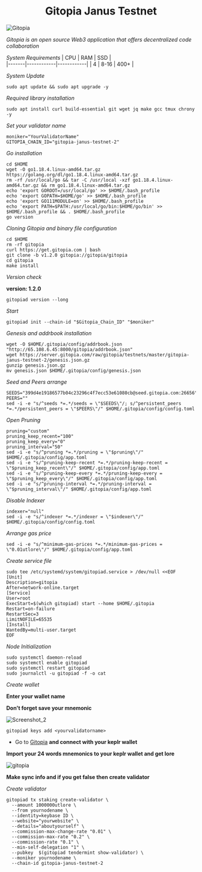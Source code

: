 <h1 align="center">Gitopia Janus Testnet </h1>

![Gitopia](https://user-images.githubusercontent.com/100621008/201538939-9acf59e9-7395-4ea2-ad82-b2e707a13a33.jpg)

*Gitopia is an open source Web3 application that offers decentralized code collaboration*

*System Requirements*
|  CPU  |    RAM     |     SSD    |  
|-------|------------|------------|
|    4  |   8-16     |    400+    |

*System Update*
```
sudo apt update && sudo apt upgrade -y
```
*Required library installation*
```
sudo apt install curl build-essential git wget jq make gcc tmux chrony -y
```
*Set your validator name*
```
moniker="YourValidatorName"
GITOPIA_CHAIN_ID="gitopia-janus-testnet-2"
```
*Go installation*
```
cd $HOME
wget -O go1.18.4.linux-amd64.tar.gz https://golang.org/dl/go1.18.4.linux-amd64.tar.gz
rm -rf /usr/local/go && tar -C /usr/local -xzf go1.18.4.linux-amd64.tar.gz && rm go1.18.4.linux-amd64.tar.gz
echo 'export GOROOT=/usr/local/go' >> $HOME/.bash_profile
echo 'export GOPATH=$HOME/go' >> $HOME/.bash_profile
echo 'export GO111MODULE=on' >> $HOME/.bash_profile
echo 'export PATH=$PATH:/usr/local/go/bin:$HOME/go/bin' >> $HOME/.bash_profile && . $HOME/.bash_profile
go version
```` 
*Cloning Gitopia and binary file configuration*
```
cd $HOME 
rm -rf gitopia
curl https://get.gitopia.com | bash
git clone -b v1.2.0 gitopia://gitopia/gitopia
cd gitopia 
make install
```
*Version check*

**version: 1.2.0**
```
gitopiad version --long
```
*Start*
```
gitopiad init --chain-id "$Gitopia_Chain_ID" "$moniker"
```
*Genesis and addrbook installation*
```
wget -O $HOME/.gitopia/config/addrbook.json "http://65.108.6.45:8000/gitopia/addrbook.json"
wget https://server.gitopia.com/raw/gitopia/testnets/master/gitopia-janus-testnet-2/genesis.json.gz
gunzip genesis.json.gz
mv genesis.json $HOME/.gitopia/config/genesis.json
```
*Seed and Peers arrange*
```
SEEDS="399d4e19186577b04c23296c4f7ecc53e61080cb@seed.gitopia.com:26656"
PEERS=""
sed -i -e "s/^seeds *=.*/seeds = \"$SEEDS\"/; s/^persistent_peers *=.*/persistent_peers = \"$PEERS\"/" $HOME/.gitopia/config/config.toml
```
*Open Pruning*
```
pruning="custom"
pruning_keep_recent="100"
pruning_keep_every="0"
pruning_interval="50"
sed -i -e "s/^pruning *=.*/pruning = \"$pruning\"/" $HOME/.gitopia/config/app.toml
sed -i -e "s/^pruning-keep-recent *=.*/pruning-keep-recent = \"$pruning_keep_recent\"/" $HOME/.gitopia/config/app.toml
sed -i -e "s/^pruning-keep-every *=.*/pruning-keep-every = \"$pruning_keep_every\"/" $HOME/.gitopia/config/app.toml
sed -i -e "s/^pruning-interval *=.*/pruning-interval = \"$pruning_interval\"/" $HOME/.gitopia/config/app.toml
```
*Disable Indexer*
```
indexer="null"
sed -i -e "s/^indexer *=.*/indexer = \"$indexer\"/" $HOME/.gitopia/config/config.toml
```
*Arrange gas price*
```
sed -i -e "s/^minimum-gas-prices *=.*/minimum-gas-prices = \"0.01utlore\"/" $HOME/.gitopia/config/app.toml
```
*Create service file*
```
sudo tee /etc/systemd/system/gitopiad.service > /dev/null <<EOF
[Unit]
Description=gitopia
After=network-online.target
[Service]
User=root
ExecStart=$(which gitopiad) start --home $HOME/.gitopia
Restart=on-failure
RestartSec=3
LimitNOFILE=65535
[Install]
WantedBy=multi-user.target
EOF
```
*Node Initialization*
```
sudo systemctl daemon-reload
sudo systemctl enable gitopiad
sudo systemctl restart gitopiad 
sudo journalctl -u gitopiad -f -o cat
```
*Create wallet*

**Enter your wallet name**

**Don't forget save your mnemonic**

![Screenshot_2](https://user-images.githubusercontent.com/100621008/201543404-2d5bf989-3086-430c-82fb-57870b39fe53.jpg)
```
gitopiad keys add <yourvalidatorname>
```
* Go to [Gitopia](https://gitopia.com/home) 
**and connect with your keplr wallet**

**Import your 24 words mnemonics to your keplr wallet and get lore**

![gitopia](https://user-images.githubusercontent.com/100621008/201544432-2e214c23-f62b-42e1-85e1-f9441889347c.png)

**Make sync info and if you get false then create validator**

*Create validator*
```
gitopiad tx staking create-validator \
  --amount 1000000utlore \
  --from yournodename \
  --identity=keybase ID \
  --website="yourwebsite" \
  --details="aboutyourself" \
  --commission-max-change-rate "0.01" \
  --commission-max-rate "0.2" \
  --commission-rate "0.1" \
  --min-self-delegation "1" \
  --pubkey  $(gitopiad tendermint show-validator) \
  --moniker yournodename \
  --chain-id gitopia-janus-testnet-2
  ```









